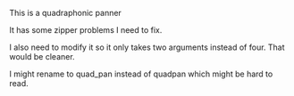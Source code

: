 This is a quadraphonic panner

It has some zipper problems I need to fix. 

I also need to modify it so it only takes two arguments instead of four. That would be cleaner. 

I might rename to quad_pan instead of quadpan which might be hard to read. 

